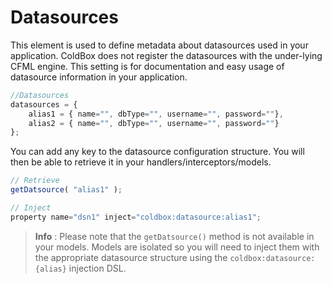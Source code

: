 # Datasources

This element is used to define metadata about datasources used in your application. ColdBox does not register the datasources with the under-lying CFML engine.  This setting is for documentation and easy usage of datasource information in your application.

```js
//Datasources
datasources = {
	alias1 = { name="", dbType="", username="", password=""},
	alias2 = { name="", dbType="", username="", password=""}
};
```

You can add any key to the datasource configuration structure.  You will then be able to retrieve it in your handlers/interceptors/models.

```js
// Retrieve
getDatsource( "alias1" );

// Inject
property name="dsn1" inject="coldbox:datasource:alias1";
```

> **Info** : Please note that the `getDatsource()` method is not available in your models.  Models are isolated so you will need to inject them with the appropriate datasource structure using the `coldbox:datasource:{alias}` injection DSL.